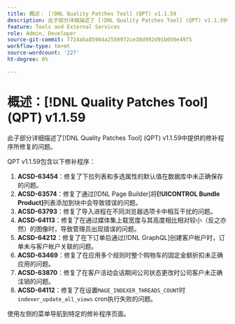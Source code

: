 ```yaml
---
title: 概述： [!DNL Quality Patches Tool] (QPT) v1.1.59
description: 此子部分详细描述了 [!DNL Quality Patches Tool] (QPT) v1.1.59中提供的修补程序所修复的问题。
feature: Tools and External Services
role: Admin, Developer
source-git-commit: 7724aba85984a2550972ce38d992d91b050e4975
workflow-type: tm+mt
source-wordcount: '227'
ht-degree: 0%

---
```


# 概述：[!DNL Quality Patches Tool] (QPT) v1.1.59

此子部分详细描述了[!DNL Quality Patches Tool] (QPT) v1.1.59中提供的修补程序所修复的问题。

QPT v1.1.59包含以下修补程序：

1. **ACSD-63454**：修复了下拉列表和多选属性的默认值在数据库中未正确保存的问题。
1. **ACSD-63574**：修复了通过[!DNL Page Builder]将&#x200B;**[!UICONTROL Bundle Product]**&#x200B;列表添加到块中会导致错误的问题。
1. **ACSD-63793**：修复了导入进程在不同浏览器选项卡中相互干扰的问题。
1. **ACSD-64113**：修复了在通过媒体集上载宽度与其高度相比相对较小（反之亦然）的图像时，导致管理员出现错误的问题。
1. **ACSD-64212**：修复了在下订单后通过[!DNL GraphQL]创建客户帐户时，订单未与客户帐户关联的问题。
1. **ACSD-63469**：修复了在应用多个规则时整个购物车的固定金额折扣未正确应用的问题。
1. **ACSD-63870**：修复了在客户活动会话期间公司状态更改时公司客户未正确注销的问题。
1. **ACSD-64112**：修复了在设置`MAGE_INDEXER_THREADS_COUNT`时`indexer_update_all_views` cron执行失败的问题。

使用左侧的菜单导航到特定的修补程序页面。
